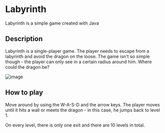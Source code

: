 # Labyrinth

Labyrinth is a simple game created with Java

## Description

Labyrinth is a single-player game. The player needs to escape from a labyrinth and avoid the dragon on the loose. The game isn't so simple though - the player can only see in a certain radius around him. Where could the dragon be?

![image](https://github.com/eleseszti/labyrinth/assets/128163760/d31c0b9a-644c-4ab2-90a5-4ffa941c5938)

## How to play

Move around by using the W-A-S-D and the arrow keys. The player moves until it hits a wall or meets the dragon - in this case, he jumps back to level 1. 

On every level, there is only one exit and there are 10 levels in total.

